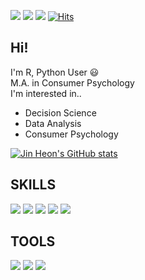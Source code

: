 
 <a href="https://yjinheon.github.io/" target="_blank"><img src="https://img.shields.io/badge/Hexo_Blog-black?style=flat-square&logo=Hexo&logoColor=white"/></a>
 <a href="mailto:yjinheon@gmail.com" target="_blank"><img src="https://img.shields.io/badge/yjinheon@gmail.com-EA4335?style=flat-square&logo=Gmail&logoColor=white"/></a>
 <a href="https://www.linkedin.com/in/jin-heon-yoon-583842178/" target="_blank"><img src="https://img.shields.io/badge/JinheonYoon-0A66C2?style=flat-square&logo=Linkedin&logoColor=white"/></a> [![Hits](https://hits.seeyoufarm.com/api/count/incr/badge.svg?url=https%3A%2F%2Fgithub.com%2Fyjinheon%2Fhit-counter&count_bg=%2379C83D&title_bg=%23555555&icon=&icon_color=%23E7E7E7&title=hits&edge_flat=false)](https://hits.seeyoufarm.com)
 
 ## Hi!
 
I'm R, Python User :smiley:  
M.A. in Consumer Psychology  
I'm interested in..
  - Decision Science
  - Data Analysis
  - Consumer Psychology

[![Jin Heon's GitHub stats](https://github-readme-stats.vercel.app/api?username=yjinheon&hide=stars,prs,contribs)](https://github.com/anuraghazra/github-readme-stats)

 ## SKILLS
<img src="https://img.shields.io/badge/R-blue?style=flat-square&logo=R&logoColor=white"/> <img src="https://img.shields.io/badge/Python-FFD43B?style=flat-square&logo=Python&logoColor=darkgreen"/> <img src="https://img.shields.io/badge/TensorFlow-FF6F00?style=flat-square&logo=TensorFlow&logoColor=white"/> <img src="https://img.shields.io/badge/MySQL-00000F?style=flat-square&logo=mysql&logoColor=white"/>  <img src="https://img.shields.io/badge/scikit_learn-F7931E?style=flat-square&logo=scikit-learn&logoColor=white"/>


## TOOLS
<img src="https://img.shields.io/badge/Git-F05032?style=for-the-badge&logo=git&logoColor=white"/> <img src="https://img.shields.io/badge/Google%20Analytics-E37400?style=for-the-badge&logo=google%20analytics&logoColor=white"/> <img src="https://img.shields.io/badge/Google_Cloud-4285F4?style=for-the-badge&logo=google-cloud&logoColor=white"/>


<!--
**yjinheon/yjinheon** is a ✨ _special_ ✨ repository because its `README.md` (this file) appears on your GitHub profile.

Here are some ideas to get you started:

- 🔭 I’m currently working on ...
- 🌱 I’m currently learning ...
- 👯 I’m looking to collaborate on ...
- 🤔 I’m looking for help with ...
- 💬 Ask me about ...
- 📫 How to reach me: ...
- 😄 Pronouns: ...
- ⚡ Fun fact: ...
-->
